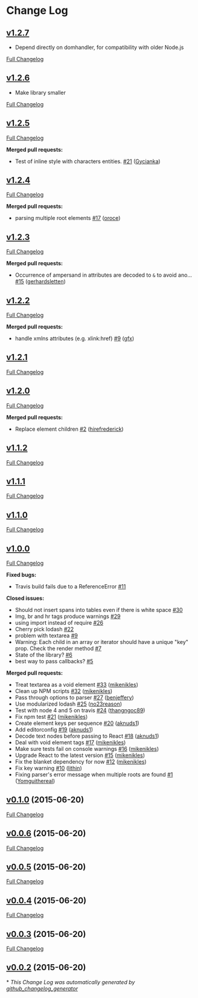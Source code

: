 # Change Log

## [v1.2.7](https://github.com/aknuds1/html-to-react/tree/v1.2.7)

- Depend directly on domhandler, for compatibility with older Node.js

[Full Changelog](https://github.com/aknuds1/html-to-react/compare/v1.2.6...v1.2.7)

## [v1.2.6](https://github.com/aknuds1/html-to-react/tree/v1.2.6)

- Make library smaller

[Full Changelog](https://github.com/aknuds1/html-to-react/compare/v1.2.5...v1.2.6)

## [v1.2.5](https://github.com/aknuds1/html-to-react/tree/v1.2.5)

[Full Changelog](https://github.com/aknuds1/html-to-react/compare/v1.2.4...v1.2.5)

**Merged pull requests:**

- Test of inline style with characters entities. [\#21](https://github.com/aknuds1/html-to-react/pull/21) ([Gycianka](https://github.com/Gycianka))

## [v1.2.4](https://github.com/aknuds1/html-to-react/tree/v1.2.4)

[Full Changelog](https://github.com/aknuds1/html-to-react/compare/v1.2.3...v1.2.4)

**Merged pull requests:**

- parsing multiple root elements [\#17](https://github.com/aknuds1/html-to-react/pull/17) ([oroce](https://github.com/oroce))

## [v1.2.3](https://github.com/aknuds1/html-to-react/tree/v1.2.3)

[Full Changelog](https://github.com/aknuds1/html-to-react/compare/v1.2.2...v1.2.3)

**Merged pull requests:**

- Occurrence of ampersand in attributes are decoded to `&` to avoid ano… [\#15](https://github.com/aknuds1/html-to-react/pull/15) ([gerhardsletten](https://github.com/gerhardsletten))

## [v1.2.2](https://github.com/aknuds1/html-to-react/tree/v1.2.2)

[Full Changelog](https://github.com/aknuds1/html-to-react/compare/v1.2.1...v1.2.2)

**Merged pull requests:**

- handle xmlns attributes (e.g. xlink:href) [\#9](https://github.com/aknuds1/html-to-react/pull/9) ([gfx](https://github.com/gfx))

## [v1.2.1](https://github.com/aknuds1/html-to-react/tree/v1.2.1)

[Full Changelog](https://github.com/aknuds1/html-to-react/compare/v1.2.0...v1.2.1)

## [v1.2.0](https://github.com/aknuds1/html-to-react/tree/v1.2.0)

[Full Changelog](https://github.com/aknuds1/html-to-react/compare/v1.1.2...v1.2.0)

**Merged pull requests:**

- Replace element children [\#2](https://github.com/aknuds1/html-to-react/pull/3) ([hirefrederick](https://github.com/hirefrederick))

## [v1.1.2](https://github.com/aknuds1/html-to-react/tree/v1.1.2)

[Full Changelog](https://github.com/aknuds1/html-to-react/compare/v1.1.1...v1.1.2)

## [v1.1.1](https://github.com/aknuds1/html-to-react/tree/v1.1.1)

[Full Changelog](https://github.com/aknuds1/html-to-react/compare/v1.1.0...v1.1.1)

## [v1.1.0](https://github.com/aknuds1/html-to-react/tree/v1.1.0)

[Full Changelog](https://github.com/aknuds1/html-to-react/compare/v1.0.0...v1.1.0)

## [v1.0.0](https://github.com/mikenikles/html-to-react/tree/v1.0.0)

[Full Changelog](https://github.com/mikenikles/html-to-react/compare/v0.1.0...v1.0.0)

**Fixed bugs:**

- Travis build fails due to a ReferenceError [\#11](https://github.com/mikenikles/html-to-react/issues/11)

**Closed issues:**

- Should not insert spans into tables even if there is white space [\#30](https://github.com/mikenikles/html-to-react/issues/30)
- Img, br and hr tags produce warnings [\#29](https://github.com/mikenikles/html-to-react/issues/29)
- using import instead of require [\#26](https://github.com/mikenikles/html-to-react/issues/26)
- Cherry pick lodash [\#22](https://github.com/mikenikles/html-to-react/issues/22)
- problem with textarea [\#9](https://github.com/mikenikles/html-to-react/issues/9)
- Warning: Each child in an array or iterator should have a unique "key" prop. Check the render method [\#7](https://github.com/mikenikles/html-to-react/issues/7)
- State of the library? [\#6](https://github.com/mikenikles/html-to-react/issues/6)
- best way to pass callbacks? [\#5](https://github.com/mikenikles/html-to-react/issues/5)

**Merged pull requests:**

- Treat textarea as a void element [\#33](https://github.com/mikenikles/html-to-react/pull/33) ([mikenikles](https://github.com/mikenikles))
- Clean up NPM scripts [\#32](https://github.com/mikenikles/html-to-react/pull/32) ([mikenikles](https://github.com/mikenikles))
- Pass through options to parser [\#27](https://github.com/mikenikles/html-to-react/pull/27) ([benjeffery](https://github.com/benjeffery))
- Use modularized lodash [\#25](https://github.com/mikenikles/html-to-react/pull/25) ([no23reason](https://github.com/no23reason))
- Test with node 4 and 5 on travis [\#24](https://github.com/mikenikles/html-to-react/pull/24) ([thangngoc89](https://github.com/thangngoc89))
- Fix npm test [\#21](https://github.com/mikenikles/html-to-react/pull/21) ([mikenikles](https://github.com/mikenikles))
- Create element keys per sequence [\#20](https://github.com/mikenikles/html-to-react/pull/20) ([aknuds1](https://github.com/aknuds1))
- Add editorconfig [\#19](https://github.com/mikenikles/html-to-react/pull/19) ([aknuds1](https://github.com/aknuds1))
- Decode text nodes before passing to React [\#18](https://github.com/mikenikles/html-to-react/pull/18) ([aknuds1](https://github.com/aknuds1))
- Deal with void element tags [\#17](https://github.com/mikenikles/html-to-react/pull/17) ([mikenikles](https://github.com/mikenikles))
- Make sure tests fail on console warnings [\#16](https://github.com/mikenikles/html-to-react/pull/16) ([mikenikles](https://github.com/mikenikles))
- Upgrade React to the latest version [\#15](https://github.com/mikenikles/html-to-react/pull/15) ([mikenikles](https://github.com/mikenikles))
- Fix the blanket dependency for now [\#12](https://github.com/mikenikles/html-to-react/pull/12) ([mikenikles](https://github.com/mikenikles))
- Fix key warning [\#10](https://github.com/mikenikles/html-to-react/pull/10) ([lithin](https://github.com/lithin))
- Fixing parser's error message when multiple roots are found [\#1](https://github.com/mikenikles/html-to-react/pull/1) ([Yomguithereal](https://github.com/Yomguithereal))

## [v0.1.0](https://github.com/mikenikles/html-to-react/tree/v0.1.0) (2015-06-20)
[Full Changelog](https://github.com/mikenikles/html-to-react/compare/v0.0.6...v0.1.0)

## [v0.0.6](https://github.com/mikenikles/html-to-react/tree/v0.0.6) (2015-06-20)
[Full Changelog](https://github.com/mikenikles/html-to-react/compare/v0.0.5...v0.0.6)

## [v0.0.5](https://github.com/mikenikles/html-to-react/tree/v0.0.5) (2015-06-20)
[Full Changelog](https://github.com/mikenikles/html-to-react/compare/v0.0.4...v0.0.5)

## [v0.0.4](https://github.com/mikenikles/html-to-react/tree/v0.0.4) (2015-06-20)
[Full Changelog](https://github.com/mikenikles/html-to-react/compare/v0.0.3...v0.0.4)

## [v0.0.3](https://github.com/mikenikles/html-to-react/tree/v0.0.3) (2015-06-20)
[Full Changelog](https://github.com/mikenikles/html-to-react/compare/v0.0.2...v0.0.3)

## [v0.0.2](https://github.com/mikenikles/html-to-react/tree/v0.0.2) (2015-06-20)


\* *This Change Log was automatically generated by [github_changelog_generator](https://github.com/skywinder/Github-Changelog-Generator)*
